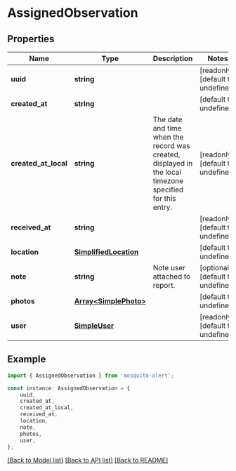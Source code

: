 # AssignedObservation


## Properties

Name | Type | Description | Notes
------------ | ------------- | ------------- | -------------
**uuid** | **string** |  | [readonly] [default to undefined]
**created_at** | **string** |  | [default to undefined]
**created_at_local** | **string** | The date and time when the record was created, displayed in the local timezone specified for this entry. | [readonly] [default to undefined]
**received_at** | **string** |  | [readonly] [default to undefined]
**location** | [**SimplifiedLocation**](SimplifiedLocation.md) |  | [default to undefined]
**note** | **string** | Note user attached to report. | [optional] [default to undefined]
**photos** | [**Array&lt;SimplePhoto&gt;**](SimplePhoto.md) |  | [default to undefined]
**user** | [**SimpleUser**](SimpleUser.md) |  | [readonly] [default to undefined]

## Example

```typescript
import { AssignedObservation } from 'mosquito-alert';

const instance: AssignedObservation = {
    uuid,
    created_at,
    created_at_local,
    received_at,
    location,
    note,
    photos,
    user,
};
```

[[Back to Model list]](../README.md#documentation-for-models) [[Back to API list]](../README.md#documentation-for-api-endpoints) [[Back to README]](../README.md)

